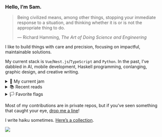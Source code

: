 ### Hello, I’m Sam.

<blockquote>
  <p>
    Being civilized means, among other things, stopping your immediate response to a situation, and thinking whether it is or is not the appropriate thing to do.
  </p>

  <footer>
    ― Richard Hamming, <i><cite>The Art of Doing Science and Engineering</cite></i>
  </footer>
</blockquote>

I like to build things with care and precision, focusing on impactful, maintainable solutions.

My current stack is `Vue`/`Nest.js`/`TypeScript` and `Python`. In the past, I’ve dabbled in AI, mobile development, Haskell programming, conlanging, graphic design, and creative writing.

<details>
  <summary>🎵 My current jam</summary>
  <ul>
    <li><a href="https://www.youtube.com/watch?v=exOi_zsOHwM" target="_blank"><i>Bokura no</i></a></li>
    <li><a href="https://www.youtube.com/watch?v=AgHaGrZkkv4" target="_blank"><i>People Are Strange</i></a></li>
    <li><a href="https://www.youtube.com/watch?v=gSsCZJM6OG0" target="_blank"><i>Serendipity</i></a></li>
    <li><a href="https://www.youtube.com/watch?v=Io1AFbHcv-s" target="_blank"><i>Unk’àtân</i></a></li>
  </ul>
</details>

<details>
  <summary>📚 Recent reads</summary>
  <ul>
    <li><i>Dawn</i> by Octavia Butler</li>
    <li><i title="When We Cease to Understand the World">Un verdor terrible</i> by Benjamín Labatut</li>
    <li>The <i>Bhagavad Gītā</i></li>
  </ul>
</details>

<details>
  <summary>🏳️ Favorite flags</summary>
  <ul>🇺🇸🇸🇨🇲🇺🇱🇨🇵🇼🇧🇩🇰🇬🇭🇰🇧🇹🇧🇦🇦🇬🇵🇬🇦🇱🇬🇱🇵🇦🇦🇶</ul>
</details>

Most of my contributions are in private repos, but if you’ve seen something that caught your eye, [drop me a line](mailto:hello@moltinginstar.tech)!

I write haiku sometimes. [Here’s a collection](https://moltinginstar.tech/haiku.html).

<picture>
  <source
    srcset="https://github.com/moltinginstar/moltinginstar/assets/62135712/c0f9aedb-8c54-46ed-9ff5-7a61a67bfeaf"
    media="(prefers-color-scheme: dark)"
  />

  <source
    srcset="https://github.com/moltinginstar/moltinginstar/assets/62135712/f5a9c683-4a6e-45ac-89d4-994bbbebe192"
    media="(prefers-color-scheme: light), (prefers-color-scheme: no-preference)"
  />

  <img src="https://github.com/moltinginstar/moltinginstar/assets/62135712/f5a9c683-4a6e-45ac-89d4-994bbbebe192" />
</picture>
